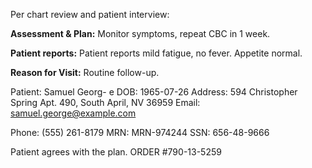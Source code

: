 Per chart review and patient interview: 


**Assessment & Plan:** Monitor symptoms, repeat CBC in 1 week.
 
**Patient reports:** Patient reports mild fatigue, no fever. Appetite normal.

**Reason for Visit:** Routine follow-up.
 
Patient: Samuel Georg-
e
DOB: 1965-07-26 
Address: 594 Christopher Spring Apt. 490, South April, NV 36959 
Email: samuel.george@example.com 

Phone: (555) 261-8179
MRN: MRN-974244 
SSN: 656-48-9666 

Patient agrees with the plan. 
ORDER #790-13-5259
